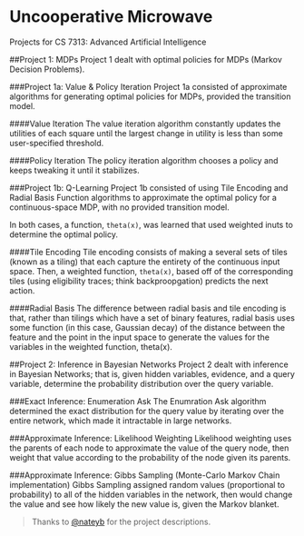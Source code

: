 # Uncooperative Microwave
Projects for CS 7313: Advanced Artificial Intelligence

##Project 1: MDPs
Project 1 dealt with optimal policies for MDPs (Markov Decision Problems).

###Project 1a: Value & Policy Iteration
Project 1a consisted of approximate algorithms for generating optimal policies for MDPs, provided the transition model.

####Value Iteration
The value iteration algorithm constantly updates the utilities of each square until the largest change in utility is less than some user-specified threshold.

####Policy Iteration
The policy iteration algorithm chooses a policy and keeps tweaking it until it stabilizes.

###Project 1b: Q-Learning
Project 1b consisted of using Tile Encoding and Radial Basis Function algorithms to approximate the optimal policy for a continuous-space MDP, with no provided transition model.

In both cases, a function, `theta(x)`, was learned that used weighted inuts to determine the optimal policy.

####Tile Encoding
Tile encoding consists of making a several sets of tiles (known as a tiling) that each capture the entirety of the continuous input space. Then, a weighted function, `theta(x)`, based off of the corresponding tiles (using eligibility traces; think backproopgation) predicts the next action.

####Radial Basis
The difference between radial basis and tile encoding is that, rather than tilings which have a set of binary features, radial basis uses some function (in this case, Gaussian decay) of the distance between the feature and the point in the input space to generate the values for the variables in the weighted function, theta(x).


##Project 2: Inference in Bayesian Networks
Project 2 dealt with inference in Bayesian Networks; that is, given hidden variables, evidence, and a query variable, determine the probability distribution over the query variable.

###Exact Inference: Enumeration Ask
The Enumration Ask algorithm determined the exact distribution for the query value by iterating over the entire network, which made it intractable in large networks.

###Approximate Inference: Likelihood Weighting
Likelihood weighting uses the parents of each node to approximate the value of the query node, then weight that value according to the probability of the node given its parents.

###Approximate Inference: Gibbs Sampling (Monte-Carlo Markov Chain implementation)
Gibbs Sampling assigned random values (proportional to probability) to all of the hidden variables in the network, then would change the value and see how likely the new value is, given the Markov blanket.

> Thanks to [@nateyb](github.com/nateyb) for the project descriptions.
